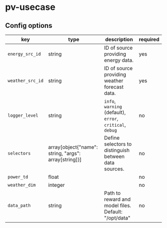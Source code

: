 # pv-usecase

## Config options

| key                | type                                                 | description                                               | required |
|--------------------|------------------------------------------------------|-----------------------------------------------------------|----------|
| `energy_src_id`    | string                                               | ID of source providing energy data.                       | yes      |
| `weather_src_id`   | string                                               | ID of source providing weather forecast data.              | yes      |
| `logger_level`     | string                                               | `info`, `warning` (default), `error`, `critical`, `debug` | no       |
| `selectors`        | array[object{"name": string, "args": array[string]}] | Define selectors to distinguish between data sources.     | no       |
| `power_td` | float                                              |                                                           | no       |
| `weather_dim`      | integer                                              |                                                           | no       |
| `data_path`        | string                                               | Path to reward and model files. Default: "/opt/data"      | no       |
